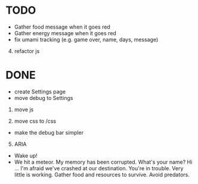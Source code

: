 # TODO

- Gather food message when it goes red
- Gather energy message when it goes red
- fix umami tracking (e.g. game over, name, days, message)

4. refactor js

# DONE
- create Settings page 
- move debug to Settings 

1. move js

2. move css to /css
- make the debug bar simpler

5. ARIA
- Wake up!
- We hit a meteor. 
My memory has been corrupted.
What's your name?
Hi ...
I'm afraid we've crashed at our destination.
You're in trouble. Very little is working.
Gather food and resources to survive.
Avoid predators.